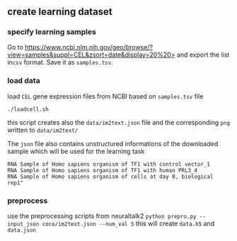 #

## create learning dataset

### specify learning samples

Go to https://www.ncbi.nlm.nih.gov/geo/browse/?view=samples&suppl=CEL&zsort=date&display=20%20> and export the list in`csv` format. Save it as `samples.tsv`.

### load data

load `CEL` gene expression files from NCBI based on `samples.tsv` file

```
./loadcell.sh
```

this script creates also the `data/im2text.json` file and the corresponding `png` written to `data/im2text/`


The `json` file also contains unstructured informations of the downloaded sample which will be used for the learning task

```
RNA Sample of Homo sapiens organism of TF1 with control vector_1
RNA Sample of Homo sapiens organism of TF1 with human PRL3_4
RNA Sample of Homo sapiens organism of cells at day 0, biological rep1"
```

### preprocess
use the preprocessing scripts from neuraltalk2
`python prepro.py --input_json coco/im2text.json --num_val 5`
this will create `data.h5` and `data.json`
